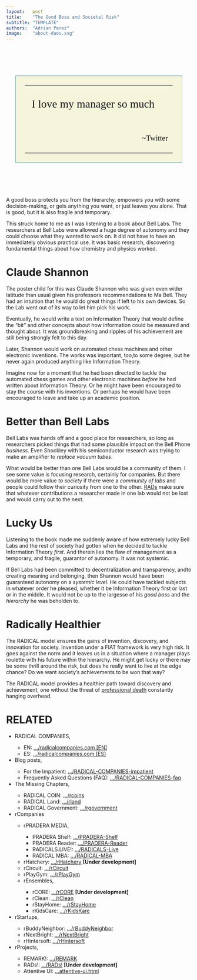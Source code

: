 ```yaml
---
layout:   post
title:    "The Good Boss and Societal Risk"
subtitle: "TEMPLATE"
authors:  "Adrian Perez"
image:    "about-daos.svg"
---
```


<div style="display:none;">
 <p>A good boss is someone who protects you from the hierarchy, or empowers you with decision-making, or gets anything you want, or just leaves you alone. That may be good, but it is fragile.</p>
</div>

<h1>&nbsp;</h1>
 <table style="width:90%; margin:0 auto; font-size:25px; text-align:center; border:1px solid CadetBlue; background-color:beige; font-family:American Typewriter,serif; padding:1em; ">
  <tr style="width:80%; ">
   <td>
    <p style="text-align:center; font-size:larger; ">I love my manager so much 🥹 🫶🏻</p>
    <p style="text-align:right; font-size:smaller; ">~Twitter</p>
   </td>
  </tr>
 </table>
 
<h1>&nbsp;</h1>
 <p>A good boss protects you from the hierarchy, empowers you with some decision-making, or gets anything you want, or just leaves you alone. That is good, but it is also fragile and temporary.</p>
 <p>This struck home to me as I was listening to a book about Bell Labs. The researchers at Bell Labs were allowed a huge degree of autonomy and they could choose what they wanted to work on. It did not have to have an immediately obvious practical use. It was basic research, discovering fundamental things about how chemistry and physics worked.</p>
 
<h1>Claude Shannon</h1>
 <p>The poster child for this was Claude Shannon who was given even wider latitude than usual given his professors recommendations to Ma Bell. They had  an intuition that he would do great things if left to his own devices. So the Lab went out of its way  to let him pick his work.</p>
 <p>Eventually, he would write a text on Information Theory that would define the “bit” and other concepts about how information could be measured and thought about. It was groundbreaking and ripples of his achievement are still being strongly felt to this day.</p>
 <p>Later, Shannon would work on automated chess machines and other electronic inventions. The works was important, too,to some degree, but he never again produced anything like Information Theory.</p>
 <p>Imagine now for a moment that he had been directed to tackle the automated chess games and other electronic machines <em>before</em> he had written about Information Theory. Or he might have been encouraged to stay the course with his inventions. Or perhaps he would have been encouraged to leave and take up an academic position.</p>
 
 <h1>Better than Bell Labs</h1>
 <p>Bell Labs was hands off and a good place for researchers, so long as researchers picked things that had some plausible impact on the Bell Phone <em>business</em>. Even Shockley with his semiconductor research was trying to make an amplifier to <em>replace vacuum tubes</em>.</p>
 <p>What would be better than one Bell Labs would be a community of them. I see some value is focusing research, certainly for companies. But there would be more value <em>to society</em> if there were a <em>community of labs</em> and people could follow their curiosity from one to the other. <a href="https://radicalcompanies.com/2022/07/17/giving-rads.html"><span class="_paradigm">RAD</span>s</a> make sure that whatever contributions a researcher made in one lab would not be lost and would carry out to the next.</p>

<h1>Lucky Us</h1>
 <p>Listening to the book made me suddenly aware of how extremely lucky Bell Labs and the rest of society had gotten when he decided to tackle Information Theory <em>first</em>. And therein lies the flaw of management as a temporary, and fragile, guarantor of autonomy. It was not systemic.</p>
 <p>If Bell Labs had been committed to decentralization and transparency, andto creating meaning and belonging, then Shannon would have been guaranteed autonomy on a <em>systemic level</em>. He could have tackled subjects in whatever order he pleased, whether it be Information Theory first or last or in the middle. It would not be up to the largesse of his <em>good boss</em> and the <em>hierarchy</em> he was beholden to.</p>

 <h1>Radically Healthier</h1>
 <p>The <span class="_paradigm">RADICAL</span> model ensures the gains of invention, discovery, and innovation for society. Invention under a <span class="_paradigm">FIAT</span> framework is very high risk. It goes against the norm and it leaves us in a situation where a manager plays roulette with his future within the hierarchy. He might get lucky or there may be some thrill around the risk, but does he really want to live at the edge chance? Do we want society&rsquo;s achievements to be won that way?</p>
 <p>The <span class="_paradigm">RADICAL</span> model provides a healthier path toward discovery and achievement, one without the threat of <a href="https://radicalcompanies.com/2022/08/10/civil-war-deadlines-and-their-obsolescence.html">professional death</a> constantly hanging overhead.</p>

<h1 class="_section">RELATED</h1>
 <ul>
  <li>RADICAL COMPANIES,</li>
   <ul>
    <li><a>EN</a>: <a href="https://radicalcompanies.com" target="_blank">&hellip;/radicalcompanies.com [EN]</a></li>
    <li><a>ES</a>: <a href="https://radicalcompanies.com" target="_blank">&hellip;/radicalcompanies.com [ES]</a></li>
   </ul>
  <li>Blog posts,</li>
   <ul>
    <li>For the Impatient: <a href="https://radicalcompanies.com/2022/05/04/RADICAL-COMPANIES-impatient" target="_blank">&hellip;/RADICAL-COMPANIES-impatient</a></li>
    <li>Frequently Asked Questions (FAQ): <a href="https://radicalcompanies.com/2022/05/05/RADICAL-COMPANIES-faq" target="_blank">&hellip;/RADICAL-COMPANIES-faq</a></li>
   </ul>
   <li>The Missing Chapters,</li>
    <ul>
     <li>RADICAL COIN: <a href="https://radicalcompanies.com/2022/05/07/rcoins" target="_blank">&hellip;/rcoins</a></li>
     <li>RADICAL Land: <a href="https://radicalcompanies.com/2022/05/08/rland" target="_blank">&hellip;/rland</a></li>
     <li>RADICAL Government: <a href="https://radicalcompanies.com/2022/05/06/rgovernment" target="_blank">&hellip;/rgovernment</a></li>
    </ul>
   <li>rCompanies</li>
    <ul>
     <li>rPRADERA MEDIA,</li>
      <ul>
       <li>PRADERA Shelf: <a href="https://radicalcompanies.com/2022/04/02/PRADERA-Shelf" target="_blank">&hellip;/PRADERA-Shelf</a></li>
       <li>PRADERA Reader: <a href="https://radicalcompanies.com/2022/04/01/PRADERA-Reader" target="_blank">&hellip;/PRADERA-Reader</a></li>
       <li>RADICALS.LIVE!: <a href="https://radicalcompanies.com/2022/04/04/RADICALS-Live" target="_blank">&hellip;/RADICALS-Live</a></li>
       <li>RADICAL MBA: <a href="https://radicalcompanies.com/2022/04/03/RADICAL-MBA" target="_blank">&hellip;/RADICAL-MBA</a></li>
      </ul>
     <li>rHatchery: <a href="https://radicalcompanies.com/2022/05/16/rHatchery" target="_blank">&hellip;/rHatchery</a> <span style="font-weight:bold; ">[Under development]</span></li>
     <li>rCircuit: <a href="https://radicalcompanies.com/2022/04/05/rCircuit" target="_blank">&hellip;/rCircuit</a></li>
     <li>rPlayGym: <a href="https://radicalcompanies.com/2022/04/06/rPlayGym" target="_blank">&hellip;/rPlayGym</a></li>
     <li>rEnsembles,</li>
      <ul>
       <li>rCORE: <a href="https://radicalcompanies.com/2022/05/15/rCORE" target="_blank">&hellip;/rCORE</a> <span style="font-weight:bold; ">[Under development]</span></li>
       <li>rClean: <a href="https://radicalcompanies.com/2022/05/14/rClean" target="_blank">&hellip;/rClean</a></li>
       <li>rStayHome: <a href="https://radicalcompanies.com/2022/05/12/rStayHome" target="_blank">&hellip;/rStayHome</a></li>
       <li>rKidsCare: <a href="https://radicalcompanies.com/2022/05/13/rKidsKare" target="_blank">&hellip;/rKidsKare</a></li>
      </ul>
    </ul>
  <li>rStartups,</li>
   <ul>
    <li>rBuddyNeighbor: <a href="https://radicalcompanies.com/2022/05/20/rBuddyNeighbor" target="_blank">&hellip;/rBuddyNeighbor</a></li>
    <li>rNextBright: <a href="https://radicalcompanies.com/2022/05/22/rNextBright" target="_blank">&hellip;/rNextBright</a></li>
    <li>rHintersoft: <a href="https://radicalcompanies.com/2022/05/21/rHintersoft" target="_blank">&hellip;/rHintersoft</a></li> 
   </ul>
  <li>rProjects,</li>
   <ul>
    <li>REMARK!: <a href="https://radicalcompanies.com/2022/05/18/REMARK" target="_blank">&hellip;/REMARK</a></li>
    <li>RADs!: <a href="https://radicalcompanies.com/2022/05/19/RADs!" target="_blank">&hellip;/RADs!</a> <span style="font-weight:bold; ">[Under development]</span></li>
    <li>Attentive UI: <a href="https://radicalcompanies.com/2022/05/17/attentive-ui.html" target="_blank">&hellip;attentive-ui.html</a></li>
   </ul>
 </ul>
